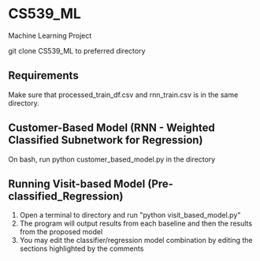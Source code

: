 # CS539_ML
Machine Learning Project

git clone CS539_ML to preferred directory

## Requirements
Make sure that processed_train_df.csv and rnn_train.csv is in the same directory.

## Customer-Based Model (RNN - Weighted Classified Subnetwork for Regression)
On bash, run python customer_based_model.py in the directory

## Running Visit-based Model (Pre-classified_Regression)
1. Open a terminal to directory and run "python visit_based_model.py"
2. The program will output results from each baseline and then the results from the proposed model
3. You may edit the classifier/regression model combination by editing the sections highlighted by the comments
